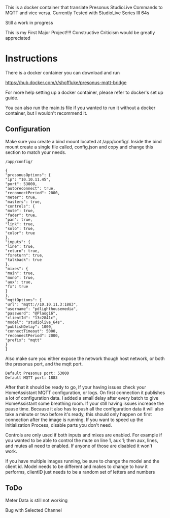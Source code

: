 This is a docker container that translate Presonus StudioLive Commands to MQTT and vice versa.
Currently Tested with StudioLive Series III 64s

Still a work in progress

This is my First Major Project!!!!
Constructive Criticism would be greatly appreciated

# Instructions

There is a docker container you can download and run

https://hub.docker.com/r/shoffluke/presonus-mqtt-bridge

For more help setting up a docker container, please refer to docker's set up guide.

You can also run the main.ts file if you wanted to run it without a docker container, but I wouldn't recommend it.

## Configuration

Make sure you create a bind mount located at /app/config/. Inside the bind mount create a single file called, config.json and copy and change this section to match your needs.

```angular2html
/app/config/
```

```
{
"presonusOptions": {
"ip": "10.10.11.45",
"port": 53000,
"autoreconnect": true,
"reconnectPeriod": 2000,
"meter": true,
"masters": true,
"controls": {
"mute": true,
"fader": true,
"pan": true,
"link": true,
"solo": true,
"color": true
},
"inputs": {
"line": true,
"return": true,
"fxreturn": true,
"talkback": true
},
"mixes": {
"main": true,
"mono": true,
"aux": true,
"fx": true
}
},
"mqttOptions": {
"url": "mqtt://10.10.11.3:1883",
"username": "pdlighthousemedia",
"password": "@Plaog16",
"clientId": "13c2841c",
"model": "studiolive_64s",
"publishDelay": 1000,
"connectTimeout": 5000,
"reconnectPeriod": 2000,
"prefix": "mqtt"
}
}
```

Also make sure you either expose the network though host network, or both the presonus port, and the mqtt port.
```angular2html
Default Presonus port: 53000
Default MQTT port: 1883
```

After that it should be ready to go, If your having issues check your HomeAssistant MQTT configuration, or logs. On first connection it publishes a lot of configuration data. I added a small delay after every batch to give HomeAssistant some breathing room. If your still having issues increase the pause time. Because it also has to push all the configuration data it will also take a minute or two before it's ready, this should only happen on first connection after the image is running. If you want to speed up the Initialization Process, disable parts you don't need.

Controls are only used if both inputs and mixes are enabled. For example if you wanted to be able to control the mute on line 1, aux 1; then aux, lines, and mutes all need to enabled. If anyone of those are disabled it won't work.

If you have multiple images running, be sure to change the model and the client id. Model needs to be different and makes to change to how it performs, clientID just needs to be a random set of letters and numbers

 ## ToDo

Meter Data is still not working

Bug with Selected Channel